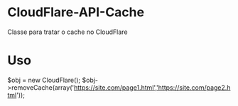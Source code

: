 # CloudFlare-API-Cache

Classe para tratar o cache no CloudFlare

# Uso
$obj = new CloudFlare();
$obj->removeCache(array('https://site.com/page1.html','https://site.com/page2.html')); 
